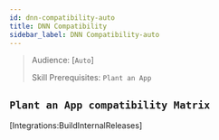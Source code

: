 ```yaml
---
id: dnn-compatibility-auto
title: DNN Compatibility
sidebar_label: DNN Compatibility-auto
---
```


> Audience: [`Auto`]
>
> Skill Prerequisites: `Plant an App`


## `Plant an App compatibility Matrix`

[Integrations:BuildInternalReleases]